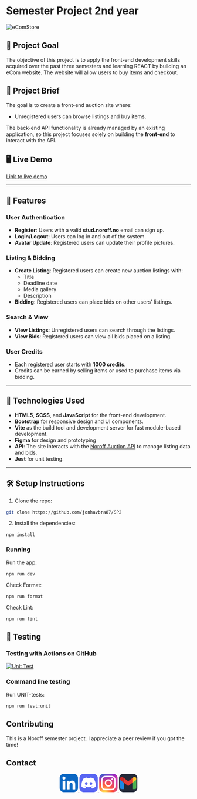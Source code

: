 # Semester Project 2nd year

![eComStore](https://images.unsplash.com/photo-1528091805199-1751146723c5?w=900&auto=format&fit=crop&q=60&ixlib=rb-4.0.3&ixid=M3wxMjA3fDB8MHxzZWFyY2h8MTl8fHNob3B8ZW58MHx8MHx8fDA%3D)

## 🎯 **Project Goal**

The objective of this project is to apply the front-end development skills acquired over the past three semesters and learning REACT by building an eCom website. The website will allow users to buy items and checkout.

## 📝 **Project Brief**

The goal is to create a front-end auction site where:

- Unregistered users can browse listings and buy items.

The back-end API functionality is already managed by an existing application, so this project focuses solely on building the **front-end** to interact with the API.

## 🖥️ **Live Demo**

[Link to live demo](https://sp2-jahb.netlify.app/)

---

## 🔧 **Features**

### User Authentication

- **Register**: Users with a valid **stud.noroff.no** email can sign up.
- **Login/Logout**: Users can log in and out of the system.
- **Avatar Update**: Registered users can update their profile pictures.

### Listing & Bidding

- **Create Listing**: Registered users can create new auction listings with:
  - Title
  - Deadline date
  - Media gallery
  - Description
- **Bidding**: Registered users can place bids on other users' listings.

### Search & View

- **View Listings**: Unregistered users can search through the listings.
- **View Bids**: Registered users can view all bids placed on a listing.

### User Credits

- Each registered user starts with **1000 credits**.
- Credits can be earned by selling items or used to purchase items via bidding.

---

## 🚀 **Technologies Used**

- **HTML5**, **SCSS**, and **JavaScript** for the front-end development.
- **Bootstrap** for responsive design and UI components.
- **Vite** as the build tool and development server for fast module-based development.
- **Figma** for design and prototyping
- **API**: The site interacts with the [Noroff Auction API](https://docs.noroff.dev/docs/v2) to manage listing data and bids.
- **Jest** for unit testing.

---

## 🛠️ **Setup Instructions**

1. Clone the repo:

```bash
git clone https://github.com/jonhavbra87/SP2
```

2. Install the dependencies:

```
npm install
```

### Running

Run the app:

```
npm run dev
```

Check Format:

```
npm run format
```

Check Lint:

```
npm run lint
```

## 🧪 **Testing**

### Testing with Actions on GitHub

[![Unit Test](https://github.com/jonhavbra87/SP2/actions/workflows/main.yml/badge.svg?branch=master)](https://github.com/jonhavbra87/SP2/actions/workflows/main.yml)

### Command line testing

Run UNIT-tests:

```
npm run test:unit
```

## Contributing

This is a Noroff semester project. I appreciate a peer review if you got the time!

## Contact

<p align="center">
  <a href="https://no.linkedin.com/in/jon-are-haver%C3%A5en-bratt%C3%A5s-5a3805262?trk=people-guest_people_search-card">
    <img src="https://raw.githubusercontent.com/tandpfun/skill-icons/65dea6c4eaca7da319e552c09f4cf5a9a8dab2c8/icons/LinkedIn.svg" width="50" > 
  </a>
  <a href="https://www.discord.com">
    <img src="https://raw.githubusercontent.com/tandpfun/skill-icons/65dea6c4eaca7da319e552c09f4cf5a9a8dab2c8/icons/Discord.svg" width="50" > 
  </a>
  <a href="https://www.instagram.com/jonareb87?igsh=MTAwdDEzZHFwMWFjbQ%3D%3D&utm_source=qr">
    <img src="https://raw.githubusercontent.com/tandpfun/skill-icons/65dea6c4eaca7da319e552c09f4cf5a9a8dab2c8/icons/Instagram.svg" width="50" > 
  </a>
  <a href="mailto:mail@kongsvinger-it.no">
    <img src="https://raw.githubusercontent.com/tandpfun/skill-icons/65dea6c4eaca7da319e552c09f4cf5a9a8dab2c8/icons/Gmail-Dark.svg" width="50" > 
  </a>
</p>
